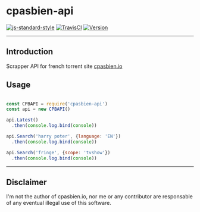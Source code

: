 cpasbien-api
===========

[![js-standard-style](https://img.shields.io/badge/code%20style-standard-brightgreen.svg)](http://standardjs.com/)
[![TravisCI](https://img.shields.io/travis/yadomi/cpasbien-api/master.svg)](https://travis-ci.org/yadomi/cpasbien-api)
[![Version](https://img.shields.io/npm/v/npm.svg)](https://www.npmjs.com/package/cpasbien-api)

---

Introduction
------------

Scrapper API for french torrent site [cpasbien.io](http://www.cpasbien.io)

Usage
-----

```js

const CPBAPI = require('cpasbien-api')
const api = new CPBAPI()

api.Latest()
  .then(console.log.bind(console))

api.Search('harry poter', {language: 'EN'})
  .then(console.log.bind(console))

api.Search('fringe', {scope: 'tvshow'})
  .then(console.log.bind(console))

```

---

Disclaimer
---------

I'm not the author of cpasbien.io, nor me or any contributor are responsable of any eventual illegal use of this software.
